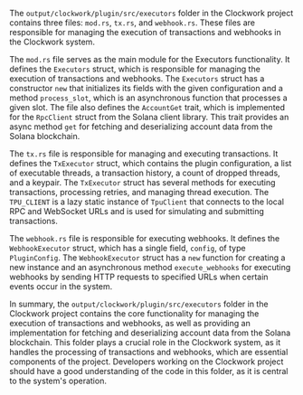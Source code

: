 The `output/clockwork/plugin/src/executors` folder in the Clockwork project contains three files: `mod.rs`, `tx.rs`, and `webhook.rs`. These files are responsible for managing the execution of transactions and webhooks in the Clockwork system.

The `mod.rs` file serves as the main module for the Executors functionality. It defines the `Executors` struct, which is responsible for managing the execution of transactions and webhooks. The `Executors` struct has a constructor `new` that initializes its fields with the given configuration and a method `process_slot`, which is an asynchronous function that processes a given slot. The file also defines the `AccountGet` trait, which is implemented for the `RpcClient` struct from the Solana client library. This trait provides an async method `get` for fetching and deserializing account data from the Solana blockchain.

The `tx.rs` file is responsible for managing and executing transactions. It defines the `TxExecutor` struct, which contains the plugin configuration, a list of executable threads, a transaction history, a count of dropped threads, and a keypair. The `TxExecutor` struct has several methods for executing transactions, processing retries, and managing thread execution. The `TPU_CLIENT` is a lazy static instance of `TpuClient` that connects to the local RPC and WebSocket URLs and is used for simulating and submitting transactions.

The `webhook.rs` file is responsible for executing webhooks. It defines the `WebhookExecutor` struct, which has a single field, `config`, of type `PluginConfig`. The `WebhookExecutor` struct has a `new` function for creating a new instance and an asynchronous method `execute_webhooks` for executing webhooks by sending HTTP requests to specified URLs when certain events occur in the system.

In summary, the `output/clockwork/plugin/src/executors` folder in the Clockwork project contains the core functionality for managing the execution of transactions and webhooks, as well as providing an implementation for fetching and deserializing account data from the Solana blockchain. This folder plays a crucial role in the Clockwork system, as it handles the processing of transactions and webhooks, which are essential components of the project. Developers working on the Clockwork project should have a good understanding of the code in this folder, as it is central to the system's operation.
